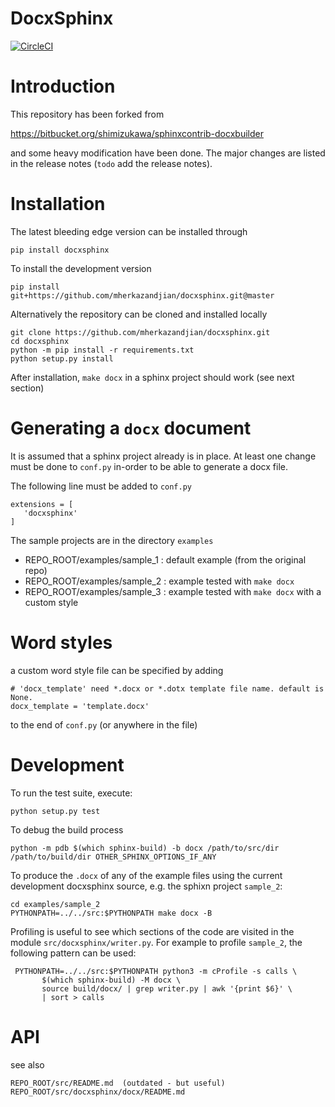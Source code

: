 # DocxSphinx

[![CircleCI](https://circleci.com/gh/mherkazandjian/docxsphinx/tree/master.svg?style=svg)](https://circleci.com/gh/mherkazandjian/docxsphinx/tree/master)

Introduction
============
This repository has been forked from

   https://bitbucket.org/shimizukawa/sphinxcontrib-docxbuilder

and some heavy modification have been done. The major changes are listed in
the release notes (`todo` add the release notes).

Installation
============
The latest bleeding edge version can be installed through

   ````
   pip install docxsphinx
   ````

To install the development version

   ````
   pip install git+https://github.com/mherkazandjian/docxsphinx.git@master

   ````

Alternatively the repository can be cloned and installed locally


   ````
   git clone https://github.com/mherkazandjian/docxsphinx.git
   cd docxsphinx
   python -m pip install -r requirements.txt
   python setup.py install
   ````

After installation, ```make docx``` in a sphinx project  should work
(see next section)

Generating a `docx` document
============================
It is assumed that a sphinx project already is in place. At least one change
must be done to `conf.py` in-order to be able to generate a docx file.

The following line must be added to `conf.py`

    extensions = [
       'docxsphinx'
    ]


The sample projects are in the directory `examples`

  - REPO_ROOT/examples/sample_1 : default example (from the original repo)
  - REPO_ROOT/examples/sample_2 : example tested with `make docx`
  - REPO_ROOT/examples/sample_3 : example tested with `make docx` with a custom style


Word styles
===========

a custom word style file can be specified by adding

    # 'docx_template' need *.docx or *.dotx template file name. default is None.
    docx_template = 'template.docx'

to the end of `conf.py` (or anywhere in the file)

Development
===========

To run the test suite, execute:

    python setup.py test


To debug the build process
 
    python -m pdb $(which sphinx-build) -b docx /path/to/src/dir /path/to/build/dir OTHER_SPHINX_OPTIONS_IF_ANY

To produce the ``.docx`` of any of the example files using the current
development docxsphinx source, e.g. the sphixn project ``sample_2``:

    cd examples/sample_2
    PYTHONPATH=../../src:$PYTHONPATH make docx -B

Profiling is useful to see which sections of the code are 
visited in the module ``src/docxsphinx/writer.py``. For example
to profile ``sample_2``, the following pattern can be used:

     PYTHONPATH=../../src:$PYTHONPATH python3 -m cProfile -s calls \
           $(which sphinx-build) -M docx \
           source build/docx/ | grep writer.py | awk '{print $6}' \
           | sort > calls

API
===
see also 

    REPO_ROOT/src/README.md  (outdated - but useful)
    REPO_ROOT/src/docxsphinx/docx/README.md
